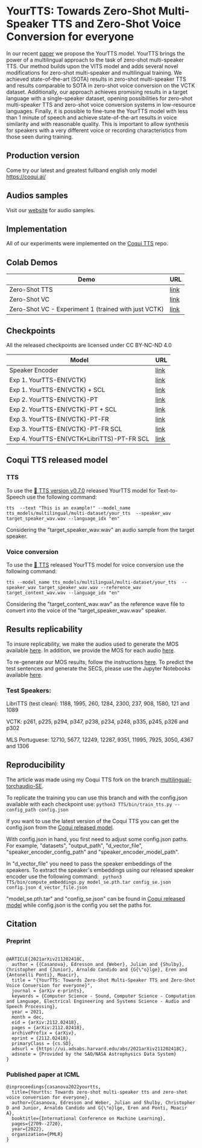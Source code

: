 # YourTTS: Towards Zero-Shot Multi-Speaker TTS and Zero-Shot Voice Conversion for everyone


In our recent [paper](https://arxiv.org/abs/2112.02418) we propose the YourTTS model. YourTTS brings the power of a multilingual approach to the task of zero-shot multi-speaker TTS. Our method builds upon the VITS model and adds several novel modifications for zero-shot multi-speaker and multilingual training. We achieved state-of-the-art (SOTA) results in zero-shot multi-speaker TTS and results comparable to SOTA in zero-shot voice conversion on the VCTK dataset. Additionally, our approach achieves promising results in a target language with a single-speaker dataset, opening possibilities for zero-shot multi-speaker TTS and zero-shot voice conversion systems in low-resource languages. Finally, it is possible to fine-tune the YourTTS model with less than 1 minute of speech and achieve state-of-the-art results in voice similarity and with reasonable quality. This is important to allow synthesis for speakers with a very different voice or recording characteristics from those seen during training. 


## Production version
Come try our latest and greatest fullband english only model https://coqui.ai/

## Audios samples
Visit our [website](https://edresson.github.io/YourTTS/) for audio samples.

## Implementation
All of our experiments were implemented on the [Coqui TTS](https://github.com/coqui-ai/tts) repo.


## Colab Demos

| Demo                        | URL                                                                                            |
|-----------------------------|------------------------------------------------------------------------------------------------|
| Zero-Shot TTS               | [link](https://colab.research.google.com/drive/1WArisOG8vLGvrnoaLyEBOlJ0jG3LDtc2?usp=sharing)  |
| Zero-Shot VC                | [link](https://colab.research.google.com/drive/1gjdwOKCZuavPn_5oy8QA01sKmXpEq5AZ?usp=sharing) |
| Zero-Shot VC - Experiment 1 (trained with just VCTK)             | [link](https://colab.research.google.com/drive/1r0NDBxxW5RZjQ1Jy99XohnY6thYWNBCd?usp=sharing) |


## Checkpoints

All the released checkpoints are licensed under CC BY-NC-ND 4.0

| Model                        | URL                                                                                            |
|------------------------------|------------------------------------------------------------------------------------------------|
| Speaker Encoder              | [link](https://drive.google.com/drive/folders/1WKK70aBnA-ZI2Z1Ka_zWgBK7O0Y3TLey?usp=sharing)   |
| Exp 1. YourTTS-EN(VCTK)         | [link](https://drive.google.com/drive/folders/15MfBCRyM8ViZ5Ghe16bGz0UtB_O0iovX?usp=sharing)   |
| Exp 1. YourTTS-EN(VCTK)  + SCL         | [link](https://drive.google.com/drive/folders/10hX5B_h0dzroY7bVNPodC8hzhz4nklzR?usp=sharing)   |
| Exp 2. YourTTS-EN(VCTK)-PT          | [link](https://drive.google.com/drive/folders/1Mdob20nFQEKUwavw_DhqMc1MfG3CNNNI?usp=sharing) |
| Exp 2. YourTTS-EN(VCTK)-PT  + SCL   | [link](https://drive.google.com/drive/folders/1uorMp_A0LNEfwdkM1QB9jz4Mf3kM5sGn?usp=sharing) |
| Exp 3. YourTTS-EN(VCTK)-PT-FR       | [link](https://drive.google.com/drive/folders/15NAhIeHXJZLxrZMoCaUlH_7mS7TRqdme?usp=sharing) |
| Exp 3. YourTTS-EN(VCTK)-PT-FR SCL   | [link](https://drive.google.com/drive/folders/1H7VrW6eUO0wle-e6Un3mp77udkZLMrMr?usp=sharing) |
| Exp 4. YourTTS-EN(VCTK+LibriTTS)-PT-FR SCL | [link](https://drive.google.com/drive/folders/15G-QS5tYQPkqiXfAdialJjmuqZV0azQV?usp=sharing) |


## Coqui TTS released model
### TTS
To use the [🐸 TTS version v0.7.0](https://github.com/coqui-ai/TTS) released YourTTS model for Text-to-Speech use the following command: 
```
tts  --text "This is an example!" --model_name tts_models/multilingual/multi-dataset/your_tts  --speaker_wav target_speaker_wav.wav --language_idx "en"
```
Considering the "target_speaker_wav.wav" an audio sample from the target speaker.


### Voice conversion

To use the [🐸 TTS](https://github.com/coqui-ai/TTS) released YourTTS model for voice conversion use the following command: 

```
tts --model_name tts_models/multilingual/multi-dataset/your_tts  --speaker_wav target_speaker_wav.wav --reference_wav  target_content_wav.wav --language_idx "en"
```
Considering the "target_content_wav.wav" as the reference wave file to convert into the voice of the  "target_speaker_wav.wav" speaker.


## Results replicability

To insure replicability, we make the audios used to generate the MOS available [here](https://github.com/Edresson/YourTTS/releases/download/MOS/Audios_MOS.zip). In addition, we provide the MOS for each audio [here](https://github.com/Edresson/YourTTS/tree/main/metrics/MOS).

To re-generate our MOS results, follow the instructions [here](https://github.com/Edresson/YourTTS/tree/main/metrics/MOS). To predict the test sentences and generate the SECS, please use the Jupyter Notebooks available [here](https://github.com/Edresson/YourTTS/tree/main/metrics/SECS).
### Test Speakers:
  LibriTTS (test clean): 1188, 1995, 260, 1284, 2300, 237, 908, 1580, 121 and 1089
  
  VCTK: p261, p225, p294, p347, p238, p234, p248, p335, p245, p326 and p302
  
  MLS Portuguese:  12710, 5677, 12249, 12287, 9351, 11995, 7925, 3050, 4367 and 1306
  
  
## Reproducibility


The article was made using my Coqui TTS fork on the branch [multilingual-torchaudio-SE](https://github.com/Edresson/Coqui-TTS/tree/multilingual-torchaudio-SE/).

To replicate the training you can use this branch and with the config.json available with each checkpoint use:
 `python3 TTS/bin/train_tts.py --config_path config.json`


If you want to use the latest version of the  Coqui TTS you can get the config.json from the [Coqui released model](https://github.com/coqui-ai/TTS/releases/download/v0.5.0_models/tts_models--multilingual--multi-dataset--your_tts.zip). 


With config.json in hand, you first need to adjust some config.json paths. For example, "datasets", "output_path", "d_vector_file", "speaker_encoder_config_path" and "speaker_encoder_model_path".

In "d_vector_file" you need to pass the speaker embeddings of the speakers. To extract the speaker's embeddings using our released speaker encoder use the following command:
`` python3 TTS/bin/compute_embeddings.py model_se.pth.tar config_se.json config.json d_vector_file.json`` 

"model_se.pth.tar" and "config_se.json" can be found in [Coqui released model](https://github.com/coqui-ai/TTS/releases/download/v0.5.0_models/tts_models--multilingual--multi-dataset--your_tts.zip) while config.json is the config you set the paths for.


## Citation

### Preprint

```

@ARTICLE{2021arXiv211202418C,
  author = {{Casanova}, Edresson and {Weber}, Julian and {Shulby}, Christopher and {Junior}, Arnaldo Candido and {G{\"o}lge}, Eren and {Antonelli Ponti}, Moacir},
  title = "{YourTTS: Towards Zero-Shot Multi-Speaker TTS and Zero-Shot Voice Conversion for everyone}",
  journal = {arXiv e-prints},
  keywords = {Computer Science - Sound, Computer Science - Computation and Language, Electrical Engineering and Systems Science - Audio and Speech Processing},
  year = 2021,
  month = dec,
  eid = {arXiv:2112.02418},
  pages = {arXiv:2112.02418},
  archivePrefix = {arXiv},
  eprint = {2112.02418},
  primaryClass = {cs.SD},
  adsurl = {https://ui.adsabs.harvard.edu/abs/2021arXiv211202418C},
  adsnote = {Provided by the SAO/NASA Astrophysics Data System}
}

```

### Published paper at ICML
```
@inproceedings{casanova2022yourtts,
  title={Yourtts: Towards zero-shot multi-speaker tts and zero-shot voice conversion for everyone},
  author={Casanova, Edresson and Weber, Julian and Shulby, Christopher D and Junior, Arnaldo Candido and G{\"o}lge, Eren and Ponti, Moacir A},
  booktitle={International Conference on Machine Learning},
  pages={2709--2720},
  year={2022},
  organization={PMLR}
}

```
